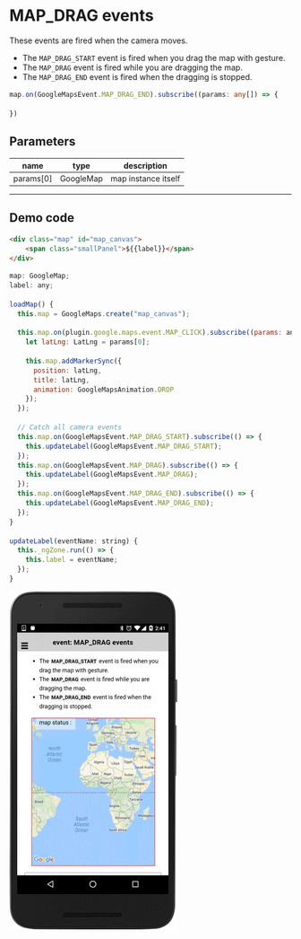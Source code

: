 # MAP_DRAG events

These events are fired when the camera moves.

- The `MAP_DRAG_START` event is fired when you drag the map with gesture.</li>
- The `MAP_DRAG` event is fired while you are dragging the map.</li>
- The `MAP_DRAG_END` event is fired when the dragging is stopped.</li>

```typescript
map.on(GoogleMapsEvent.MAP_DRAG_END).subscribe((params: any[]) => {

})
```

## Parameters

name           | type                                    | description
---------------|-----------------------------------------|---------------------------------------
params[0]      | GoogleMap                               | map instance itself

----------------------------------------------------------------------------------------------------------

## Demo code

```html
<div class="map" id="map_canvas">
    <span class="smallPanel">${{label}}</span>
</div>
```

```js
map: GoogleMap;
label: any;

loadMap() {
  this.map = GoogleMaps.create("map_canvas");

  this.map.on(plugin.google.maps.event.MAP_CLICK).subscribe((params: any[]) => {
    let latLng: LatLng = params[0];

    this.map.addMarkerSync({
      position: latLng,
      title: latLng,
      animation: GoogleMapsAnimation.DROP
    });
  });

  // Catch all camera events
  this.map.on(GoogleMapsEvent.MAP_DRAG_START).subscribe(() => {
    this.updateLabel(GoogleMapsEvent.MAP_DRAG_START);
  });
  this.map.on(GoogleMapsEvent.MAP_DRAG).subscribe(() => {
    this.updateLabel(GoogleMapsEvent.MAP_DRAG);
  });
  this.map.on(GoogleMapsEvent.MAP_DRAG_END).subscribe(() => {
    this.updateLabel(GoogleMapsEvent.MAP_DRAG_END);
  });
}

updateLabel(eventName: string) {
  this._ngZone.run(() => {
    this.label = eventName;
  });
}
```

![](image.gif)
